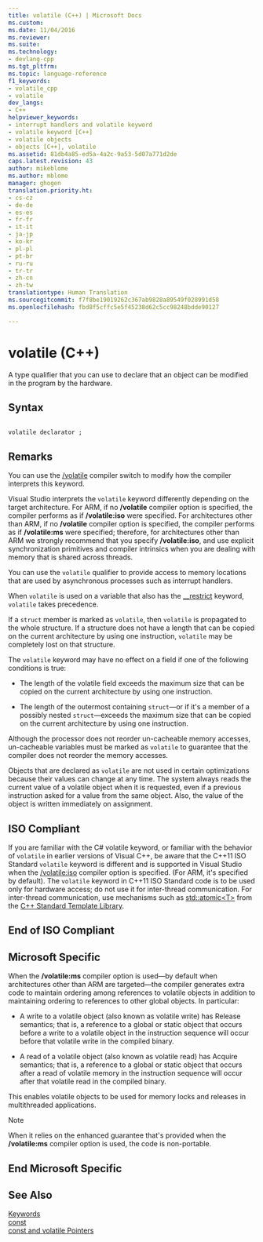 ```yaml
---
title: volatile (C++) | Microsoft Docs
ms.custom: 
ms.date: 11/04/2016
ms.reviewer: 
ms.suite: 
ms.technology:
- devlang-cpp
ms.tgt_pltfrm: 
ms.topic: language-reference
f1_keywords:
- volatile_cpp
- volatile
dev_langs:
- C++
helpviewer_keywords:
- interrupt handlers and volatile keyword
- volatile keyword [C++]
- volatile objects
- objects [C++], volatile
ms.assetid: 81db4a85-ed5a-4a2c-9a53-5d07a771d2de
caps.latest.revision: 43
author: mikeblome
ms.author: mblome
manager: ghogen
translation.priority.ht:
- cs-cz
- de-de
- es-es
- fr-fr
- it-it
- ja-jp
- ko-kr
- pl-pl
- pt-br
- ru-ru
- tr-tr
- zh-cn
- zh-tw
translationtype: Human Translation
ms.sourcegitcommit: f7f8be19019262c367ab9828a89549f028991d58
ms.openlocfilehash: fbd8f5cffc5e5f45238d62c5cc98248bdde90127

---
```

# volatile (C++)
A type qualifier that you can use to declare that an object can be modified in the program by the hardware.  
  
## Syntax  
  
```  
  
volatile declarator ;  
```  
  
## Remarks  
 You can use the [/volatile](../build/reference/volatile-volatile-keyword-interpretation.md) compiler switch to modify how the compiler interprets this keyword.  
  
 Visual Studio interprets the `volatile` keyword differently depending on the target architecture. For ARM, if no **/volatile** compiler option is specified, the compiler performs as if **/volatile:iso** were specified. For architectures other than ARM, if no **/volatile** compiler option is specified, the compiler performs as if **/volatile:ms** were specified; therefore, for architectures other than ARM we strongly recommend that you specify **/volatile:iso**, and use explicit synchronization primitives and compiler intrinsics when you are dealing with memory that is shared across threads.  
  
 You can use the `volatile` qualifier to provide access to memory locations that are used by asynchronous processes such as interrupt handlers.  
  
 When `volatile` is used on a variable that also has the [__restrict](../cpp/extension-restrict.md) keyword, `volatile` takes precedence.  
  
 If a `struct` member is marked as `volatile`, then `volatile` is propagated to the whole structure. If a structure does not have a length that can be copied on the current architecture by using one instruction, `volatile` may be completely lost on that structure.  
  
 The `volatile` keyword may have no effect on a field if one of the following conditions is true:  
  
-   The length of the volatile field exceeds the maximum size that can be copied on the current architecture by using one instruction.  
  
-   The length of the outermost containing `struct`—or if it's a member of a possibly nested `struct`—exceeds the maximum size that can be copied on the current architecture by using one instruction.  
  
 Although the processor does not reorder un-cacheable memory accesses, un-cacheable variables must be marked as `volatile` to guarantee that the compiler does not reorder the memory accesses.  
  
 Objects that are declared as `volatile` are not used in certain optimizations because their values can change at any time.  The system always reads the current value of a volatile object when it is requested, even if a previous instruction asked for a value from the same object.  Also, the value of the object is written immediately on assignment.  
  
## ISO Compliant  
 If you are familiar with the C# volatile keyword, or familiar with the behavior of `volatile` in earlier versions of Visual C++, be aware that the C++11 ISO Standard `volatile` keyword is different and is supported in Visual Studio when the [/volatile:iso](../build/reference/volatile-volatile-keyword-interpretation.md) compiler option is specified. (For ARM, it's specified by default). The `volatile` keyword in C++11 ISO Standard code is to be used only for hardware access; do not use it for inter-thread communication. For inter-thread communication, use mechanisms such as [std::atomic\<T>](../standard-library/atomic.md) from the [C++ Standard Template Library](../standard-library/cpp-standard-library-reference.md).  
  
## End of ISO Compliant  
  
## Microsoft Specific  
 When the **/volatile:ms** compiler option is used—by default when architectures other than ARM are targeted—the compiler generates extra code to maintain ordering among references to volatile objects in addition to maintaining ordering to references to other global objects. In particular:  
  
-   A write to a volatile object (also known as volatile write) has Release semantics; that is, a reference to a global or static object that occurs before a write to a volatile object in the instruction sequence will occur before that volatile write in the compiled binary.  
  
-   A read of a volatile object (also known as volatile read) has Acquire semantics; that is, a reference to a global or static object that occurs after a read of volatile memory in the instruction sequence will occur after that volatile read in the compiled binary.  
  
 This enables volatile objects to be used for memory locks and releases in multithreaded applications.  
  
> [!NOTE]
>  When it relies on the enhanced guarantee that's provided when the **/volatile:ms** compiler option is used, the code is non-portable.  
  
## End Microsoft Specific  
  
## See Also  
 [Keywords](../cpp/keywords-cpp.md)   
 [const](../cpp/const-cpp.md)   
 [const and volatile Pointers](../cpp/const-and-volatile-pointers.md)


<!--HONumber=Jan17_HO1-->


